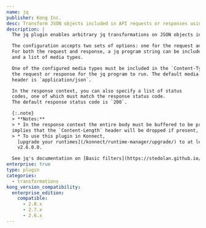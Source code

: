 ```yaml
---
name: jq
publisher: Kong Inc.
desc: Transform JSON objects included in API requests or responses using jq programs.
description: |
  The jq plugin enables arbitrary jq transformations on JSON objects included in API requests or responses.

  The configuration accepts two sets of options: one for the request and another for the response.
  For both the request and response, a jq program string can be included, along with some jq option flags
  and a list of media types.

  One of the configured media types must be included in the `Content-Type` header of
  the request or response for the jq program to run. The default media type in the `Content-Type`
  header is `application/json`.

  In the response context, you can also specify a list of status
  codes, one of which must match the response status code.
  The default response status code is `200`.

  {:.note}
  > **Notes:**
  > * In the response context the entire body must be buffered to be processed. This requirement also
  implies that the `Content-Length` header will be dropped if present, and the body transferred with chunked encoding.
  > * To use this plugin in Konnect,
    [upgrade your runtimes](/konnect/runtime-manager/upgrade/) to at least
    v2.6.0.0.

  See jq's documentation on [Basic filters](https://stedolan.github.io/jq/manual/#Basicfilters) for more information on writing programs with jq.
enterprise: true
type: plugin
categories:
  - transformations
kong_version_compatibility:
  enterprise_edition:
    compatible:
      - 2.8.x
      - 2.7.x
      - 2.6.x
---
```

